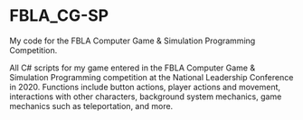 # FBLA_CG-SP
My code for the FBLA Computer Game &amp; Simulation Programming Competition.

All C# scripts for my game entered in the FBLA Computer Game & Simulation Programming competition at the National Leadership Conference in 2020. Functions include button actions, player actions and movement, interactions with other characters, background system mechanics, game mechanics such as teleportation, and more.
